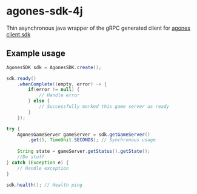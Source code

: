 # agones-sdk-4j
Thin asynchronous java wrapper of the gRPC generated client for [agones client sdk](https://agones.dev/site/docs/guides/client-sdks/)

## Example usage
```java
AgonesSDK sdk = AgonesSDK.create();

sdk.ready()
    .whenComplete((empty, error) -> {
        if(error != null) {
            // Handle error
        } else {
            // Successfully marked this game server as ready
        }
    });

try {
    AgonesGameServer gameServer = sdk.getGameServer()
        .get(5, TimeUnit.SECONDS); // Synchronous usage
        
    String state = gameServer.getStatus().getState();
    //Do stuff
} catch (Exception e) {
    // Handle exception
}
        
sdk.health(); // Health ping
```